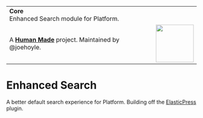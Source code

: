 <table width="100%">
	<tr>
		<td align="left" width="70">
			<strong>Core</strong><br />
			Enhanced Search module for Platform.
		</td>
		<td align="right" width="20%">
		</td>
	</tr>
	<tr>
		<td>
			A <strong><a href="https://hmn.md/">Human Made</a></strong> project. Maintained by @joehoyle.
		</td>
		<td align="center">
			<img src="https://hmn.md/content/themes/hmnmd/assets/images/hm-logo.svg" width="100" />
		</td>
	</tr>
</table>

# Enhanced Search

A better default search experience for Platform. Building off the [ElasticPress](https://github.com/10up/ElasticPress) plugin.
